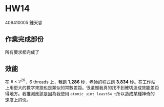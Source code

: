 # HW14

409410005 鍾天睿



## 作業完成部份

所有要求都完成了

## 效能

在 $6 \times 2^{26}$，6 threads 上，我跑 **1.286** 秒，老師的程式跑 **3.834** 秒。在工作站上用更大的數字來跑也是類似的常數差距。很遺憾我真的找不到確切造成效能差距得地方。我推測應該是因為我使用 `atomic_uint_least64_t`所以造成某種神奇的速度上的快。

